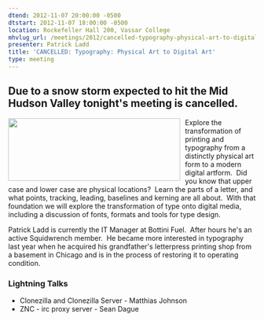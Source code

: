 ```yaml
---
dtend: 2012-11-07 20:00:00 -0500
dtstart: 2012-11-07 18:00:00 -0500
location: Rockefeller Hall 200, Vassar College
mhvlug_url: /meetings/2012/cancelled-typography-physical-art-to-digital-art
presenter: Patrick Ladd
title: 'CANCELLED: Typography: Physical Art to Digital Art'
type: meeting
---
```





## Due to a snow storm expected to hit the Mid Hudson Valley tonight's meeting is cancelled. 



<img alt="" src="/sites/default/files/u26/type_anat.jpg" style="width: 350px; height: 127px; float: left; padding-right: 10px; " />Explore the transformation of printing and typography from a distinctly physical art form to a modern digital artform.  Did you know that upper case and lower case are physical locations?  Learn the parts of a letter, and what points, tracking, leading, baselines and kerning are all about.  With that foundation we will explore the transformation of type onto digital media, including a discussion of fonts, formats and tools for type design.

Patrick Ladd is currently the IT Manager at Bottini Fuel.  After hours he's an active Squidwrench member.  He became more interested in typography last year when he acquired his grandfather's letterpress printing shop from a basement in Chicago and is in the process of restoring it to operating condition.

### Lightning Talks
- Clonezilla and Clonezilla Server - Matthias Johnson
- ZNC - irc proxy server - Sean Dague